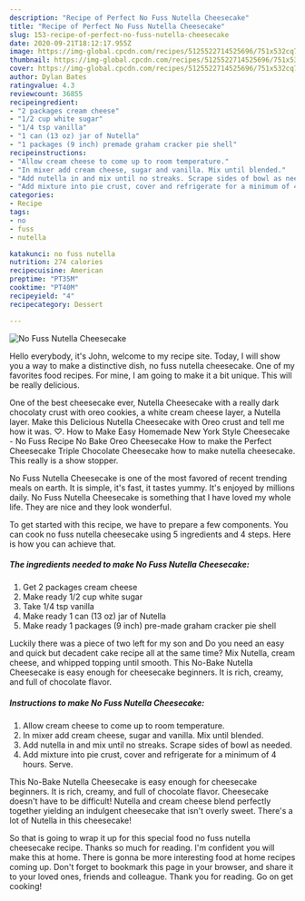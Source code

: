 ```yaml
---
description: "Recipe of Perfect No Fuss Nutella Cheesecake"
title: "Recipe of Perfect No Fuss Nutella Cheesecake"
slug: 153-recipe-of-perfect-no-fuss-nutella-cheesecake
date: 2020-09-21T18:12:17.955Z
image: https://img-global.cpcdn.com/recipes/5125522714525696/751x532cq70/no-fuss-nutella-cheesecake-recipe-main-photo.jpg
thumbnail: https://img-global.cpcdn.com/recipes/5125522714525696/751x532cq70/no-fuss-nutella-cheesecake-recipe-main-photo.jpg
cover: https://img-global.cpcdn.com/recipes/5125522714525696/751x532cq70/no-fuss-nutella-cheesecake-recipe-main-photo.jpg
author: Dylan Bates
ratingvalue: 4.3
reviewcount: 36855
recipeingredient:
- "2 packages cream cheese"
- "1/2 cup white sugar"
- "1/4 tsp vanilla"
- "1 can (13 oz) jar of Nutella"
- "1 packages (9 inch) premade graham cracker pie shell"
recipeinstructions:
- "Allow cream cheese to come up to room temperature."
- "In mixer add cream cheese, sugar and vanilla. Mix until blended."
- "Add nutella in and mix until no streaks. Scrape sides of bowl as needed."
- "Add mixture into pie crust, cover and refrigerate for a minimum of 4 hours. Serve."
categories:
- Recipe
tags:
- no
- fuss
- nutella

katakunci: no fuss nutella 
nutrition: 274 calories
recipecuisine: American
preptime: "PT35M"
cooktime: "PT40M"
recipeyield: "4"
recipecategory: Dessert

---
```



![No Fuss Nutella Cheesecake](https://img-global.cpcdn.com/recipes/5125522714525696/751x532cq70/no-fuss-nutella-cheesecake-recipe-main-photo.jpg)

Hello everybody, it's John, welcome to my recipe site. Today, I will show you a way to make a distinctive dish, no fuss nutella cheesecake. One of my favorites food recipes. For mine, I am going to make it a bit unique. This will be really delicious.

One of the best cheesecake ever, Nutella Cheesecake with a really dark chocolaty crust with oreo cookies, a white cream cheese layer, a Nutella layer. Make this Delicious Nutella Cheesecake with Oreo crust and tell me how it was. ♡. How to Make Easy Homemade New York Style Cheesecake - No Fuss Recipe No Bake Oreo Cheesecake How to make the Perfect Cheesecake Triple Chocolate Cheesecake how to make nutella cheesecake. This really is a show stopper.

No Fuss Nutella Cheesecake is one of the most favored of recent trending meals on earth. It is simple, it's fast, it tastes yummy. It's enjoyed by millions daily. No Fuss Nutella Cheesecake is something that I have loved my whole life. They are nice and they look wonderful.


To get started with this recipe, we have to prepare a few components. You can cook no fuss nutella cheesecake using 5 ingredients and 4 steps. Here is how you can achieve that.

<!--inarticleads1-->

##### The ingredients needed to make No Fuss Nutella Cheesecake:

1. Get 2 packages cream cheese
1. Make ready 1/2 cup white sugar
1. Take 1/4 tsp vanilla
1. Make ready 1 can (13 oz) jar of Nutella
1. Make ready 1 packages (9 inch) pre-made graham cracker pie shell


Luckily there was a piece of two left for my son and Do you need an easy and quick but decadent cake recipe all at the same time? Mix Nutella, cream cheese, and whipped topping until smooth. This No-Bake Nutella Cheesecake is easy enough for cheesecake beginners. It is rich, creamy, and full of chocolate flavor. 

<!--inarticleads2-->

##### Instructions to make No Fuss Nutella Cheesecake:

1. Allow cream cheese to come up to room temperature.
1. In mixer add cream cheese, sugar and vanilla. Mix until blended.
1. Add nutella in and mix until no streaks. Scrape sides of bowl as needed.
1. Add mixture into pie crust, cover and refrigerate for a minimum of 4 hours. Serve.


This No-Bake Nutella Cheesecake is easy enough for cheesecake beginners. It is rich, creamy, and full of chocolate flavor. Cheesecake doesn&#39;t have to be difficult! Nutella and cream cheese blend perfectly together yielding an indulgent cheesecake that isn&#39;t overly sweet. There&#39;s a lot of Nutella in this cheesecake! 

So that is going to wrap it up for this special food no fuss nutella cheesecake recipe. Thanks so much for reading. I'm confident you will make this at home. There is gonna be more interesting food at home recipes coming up. Don't forget to bookmark this page in your browser, and share it to your loved ones, friends and colleague. Thank you for reading. Go on get cooking!
